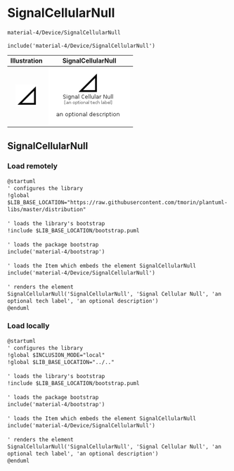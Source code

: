 # SignalCellularNull


```text
material-4/Device/SignalCellularNull
```

```text
include('material-4/Device/SignalCellularNull')
```



| Illustration | SignalCellularNull |
| :---: | :---: |
| ![illustration for Illustration](../../material-4/Device/SignalCellularNull.png) | ![illustration for SignalCellularNull](../../material-4/Device/SignalCellularNull.Local.png) |




## SignalCellularNull

### Load remotely
```plantuml
@startuml
' configures the library
!global $LIB_BASE_LOCATION="https://raw.githubusercontent.com/tmorin/plantuml-libs/master/distribution"

' loads the library's bootstrap
!include $LIB_BASE_LOCATION/bootstrap.puml

' loads the package bootstrap
include('material-4/bootstrap')

' loads the Item which embeds the element SignalCellularNull
include('material-4/Device/SignalCellularNull')

' renders the element
SignalCellularNull('SignalCellularNull', 'Signal Cellular Null', 'an optional tech label', 'an optional description')
@enduml
```

### Load locally
```plantuml
@startuml
' configures the library
!global $INCLUSION_MODE="local"
!global $LIB_BASE_LOCATION="../.."

' loads the library's bootstrap
!include $LIB_BASE_LOCATION/bootstrap.puml

' loads the package bootstrap
include('material-4/bootstrap')

' loads the Item which embeds the element SignalCellularNull
include('material-4/Device/SignalCellularNull')

' renders the element
SignalCellularNull('SignalCellularNull', 'Signal Cellular Null', 'an optional tech label', 'an optional description')
@enduml
```

